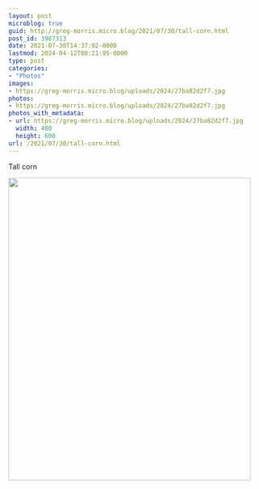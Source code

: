 ```yaml
---
layout: post
microblog: true
guid: http://greg-morris.micro.blog/2021/07/30/tall-corn.html
post_id: 3987313
date: 2021-07-30T14:37:02-0000
lastmod: 2024-04-12T08:21:05-0000
type: post
categories:
- "Photos"
images:
- https://greg-morris.micro.blog/uploads/2024/27ba82d2f7.jpg
photos:
- https://greg-morris.micro.blog/uploads/2024/27ba82d2f7.jpg
photos_with_metadata:
- url: https://greg-morris.micro.blog/uploads/2024/27ba82d2f7.jpg
  width: 480
  height: 600
url: /2021/07/30/tall-corn.html
---
```


<p>Tall corn</p><p><img src="uploads/2024/27ba82d2f7.jpg" alt="" width="480" height="600" /></p>
